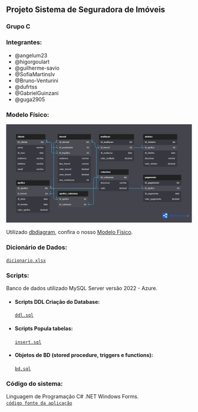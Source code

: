 ## Projeto Sistema de Seguradora de Imóveis

### Grupo C

### Integrantes:
- @angelum23
- @higorgoulart
- @guilherme-savio
- @SofiaMartinslv
- @Bruno-Venturini
- @dufrtss
- @GabrielGuinzani
- @guga2905

### Modelo Físico:
<div>
    <img src="modelo_fisico/er_diagram.png" style="heigh: 400px; width: 600px;">
</div>

Utilizado [dbdiagram](https://dbdiagram.io/), confira o nosso [Modelo Físico](https://dbdiagram.io/d/649ae6df02bd1c4a5e2406ca).

### Dicionário de Dados:
<code>[dicionario.xlsx](./dicionario_dados/dicionario.xlsx)</code>

### Scripts:
Banco de dados utilizado MySQL Server versão 2022 - Azure.<br>

- #### Scripts DDL Criação do Database:
    <code>[ddl.sql](./scripts/ddl.sql)</code>

- #### Scripts Popula tabelas:
    <code>[insert.sql](./scripts/insert.sql)</code>

- #### Objetos de BD (stored procedure, triggers e functions):
    <code>[bd.sql](./scripts/bd.sql)</code>
  
### Código do sistema: 
Linguagem de Programação C# .NET Windows Forms.<br>
 <code>[código fonte da aplicação](./fonte)</code>
